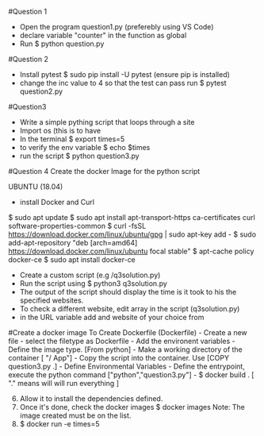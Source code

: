 

#Question 1
- Open the program question1.py (preferebly using VS Code)
- declare variable "counter" in the function as global 
- Run $ python question.py

#Question 2
- Install pytest
 $ sudo pip install -U pytest (ensure pip is installed)
- change the inc value to 4 so that the test can pass
run $ pytest question2.py

#Question3
- Write a simple pything script that loops through a site
- Import os (this is to have 
- In the terminal
 $ export times=5
- to verify the env variable
 $ echo $times 
- run the script
 $ python question3.py

#Question 4 
Create the docker Image for the python script

UBUNTU  (18.04)

- install Docker and Curl

$ sudo apt update
$ sudo apt install apt-transport-https ca-certificates curl software-properties-common
$ curl -fsSL https://download.docker.com/linux/ubuntu/gpg | sudo apt-key add -
$ sudo add-apt-repository "deb [arch=amd64] https://download.docker.com/linux/ubuntu focal stable"
$ apt-cache policy docker-ce
$ sudo apt install docker-ce

- Create a custom script (e.g /q3solution.py)
- Run the script using $ python3 q3solution.py
- The output of the script should display the time is it took to his the specified websites.
- To check a different website, edit array in  the script (q3solution.py)
- in the URL variable add and website of your choice from 
		
#Create a docker image
 To Create Dockerfile (Dockerfile)
	- Create a new file
	- select the filetype as Dockerfile
	- Add the environent variables
	- Define the image type. [From python]
	- Make a working directory of the container [ "/ App"]
	- Copy the script into the container. Use [COPY question3.py .]
	- Define Environmental Variables
	- Define the entrypoint, execute the python command ["python","question3.py"]
	- $  docker build . [ "." means will will run everything ]

6. Allow it to install the dependencies defined.
7. Once it's done, check the docker images
	$ docker images
Note: The image created must be on the list.
8. $ docker run -e times=5 <image-name>
 
